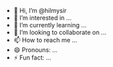 - 👋 Hi, I’m @hilmysir
- 👀 I’m interested in ...
- 🌱 I’m currently learning ...
- 💞️ I’m looking to collaborate on ...
- 📫 How to reach me ...
- 😄 Pronouns: ...
- ⚡ Fun fact: ...

<!---
hilmysir/hilmysir is a ✨ special ✨ repository because its `README.md` (this file) appears on your GitHub profile.
You can click the Preview link to take a look at your changes.
--->
